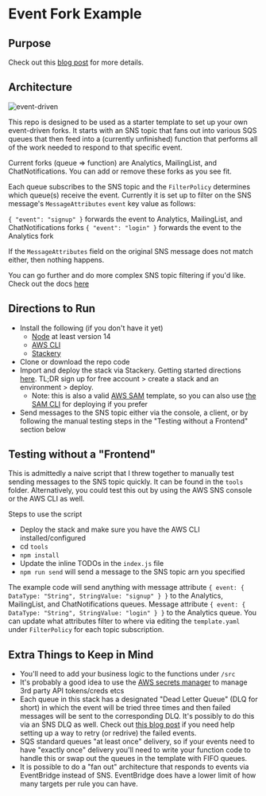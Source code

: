 # Event Fork Example

## Purpose
Check out this [blog post](https://dev.to/aws-builders/event-driven-background-processes-55li) for more details.

## Architecture

![event-driven](https://user-images.githubusercontent.com/12616554/132954599-2bd928ad-66df-461f-9cf8-b66c5c28684c.png)


This repo is designed to be used as a starter template to set up your own event-driven forks. It starts with an SNS topic that fans out into various SQS queues that then feed into a (currently unfinished) function that performs all of the work needed to respond to that specific event.

Current forks (queue => function) are Analytics, MailingList, and ChatNotifications. You can add or remove these forks as you see fit.

Each queue subscribes to the SNS topic and the `FilterPolicy` determines which queue(s) receive the event. Currently it is set up to filter on the SNS message's `MessageAttributes` `event` key value as follows:

`{ "event": "signup" }` forwards the event to Analytics, MailingList, and ChatNotifications forks
`{ "event": "login" }` forwards the event to the Analytics fork

If the `MessageAttributes` field on the original SNS message does not match either, then nothing happens.

You can go further and do more complex SNS topic filtering if you'd like. Check out the docs [here](https://docs.aws.amazon.com/sns/latest/dg/sns-message-filtering.html)

## Directions to Run
- Install the following (if you don't have it yet)
  - [Node](https://nodejs.org/) at least version 14
  - [AWS CLI](https://docs.aws.amazon.com/cli/latest/userguide/cli-chap-install.html)
  - [Stackery](https://www.stackery.io/)
- Clone or download the repo code
- Import and deploy the stack via Stackery. Getting started directions [here](https://docs.stackery.io/docs/using-stackery/introduction/). TL;DR sign up for free account > create a stack and an environment > deploy.
  - Note: this is also a valid [AWS SAM](https://docs.aws.amazon.com/serverless-application-model/latest/developerguide/what-is-sam.html) template, so you can also use [the SAM CLI](https://docs.aws.amazon.com/serverless-application-model/latest/developerguide/serverless-sam-cli-install.html) for deploying if you prefer
- Send messages to the SNS topic either via the console, a client, or by following the manual testing steps in the "Testing without a Frontend" section below

## Testing without a "Frontend"
This is admittedly a naive script that I threw together to manually test sending messages to the SNS topic quickly. It can be found in the `tools` folder. Alternatively, you could test this out by using the AWS SNS console or the AWS CLI as well.

Steps to use the script
- Deploy the stack and make sure you have the AWS CLI installed/configured
- cd `tools`
- `npm install`
- Update the inline TODOs in the `index.js` file
- `npm run send` will send a message to the SNS topic arn you specified

The example code will send anything with message attribute `{ event: { DataType: "String", StringValue: "signup" } }` to the Analytics, MailingList, and ChatNotifications queues. Message attribute `{ event: { DataType: "String", StringValue: "login" } }` to the Analytics queue. You can update what attributes filter to where via editing the `template.yaml` under `FilterPolicy` for each topic subscription.

## Extra Things to Keep in Mind
- You'll need to add your business logic to the functions under `/src`
- It's probably a good idea to use the [AWS secrets manager](https://aws.amazon.com/secrets-manager/) to manage 3rd party API tokens/creds etcs
- Each queue in this stack has a designated "Dead Letter Queue" (DLQ for short) in which the event will be tried three times and then failed messages will be sent to the corresponding DLQ. It's possibly to do this via an SNS DLQ as well. Check out [this blog post](https://www.danielleheberling.xyz/blog/dlq-messages/) if you need help setting up a way to retry (or redrive) the failed events.
- SQS standard queues "at least once" delivery, so if your events need to have "exactly once" delivery you'll need to write your function code to handle this or swap out the queues in the template with FIFO queues.
- It is possible to do a "fan out" architecture that responds to events via EventBridge instead of SNS. EventBridge does have a lower limit of how many targets per rule you can have.
